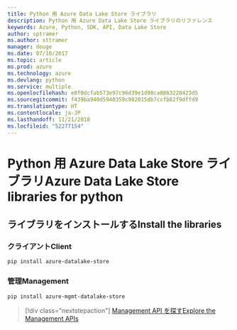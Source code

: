```yaml
---
title: Python 用 Azure Data Lake Store ライブラリ
description: Python 用 Azure Data Lake Store ライブラリのリファレンス
keywords: Azure, Python, SDK, API, Data Lake Store
author: sptramer
ms.author: sttramer
manager: douge
ms.date: 07/10/2017
ms.topic: article
ms.prod: azure
ms.technology: azure
ms.devlang: python
ms.service: multiple
ms.openlocfilehash: e0f0dcfab573e97c96d39e1d98ca8863228423d5
ms.sourcegitcommit: f439ba940d5940359c982015db7ccfb82f9dffd9
ms.translationtype: HT
ms.contentlocale: ja-JP
ms.lasthandoff: 11/21/2018
ms.locfileid: "52277154"
---
```

# <a name="azure-data-lake-store-libraries-for-python"></a><span data-ttu-id="9c37e-104">Python 用 Azure Data Lake Store ライブラリ</span><span class="sxs-lookup"><span data-stu-id="9c37e-104">Azure Data Lake Store libraries for python</span></span>

## <a name="install-the-libraries"></a><span data-ttu-id="9c37e-105">ライブラリをインストールする</span><span class="sxs-lookup"><span data-stu-id="9c37e-105">Install the libraries</span></span>
### <a name="client"></a><span data-ttu-id="9c37e-106">クライアント</span><span class="sxs-lookup"><span data-stu-id="9c37e-106">Client</span></span>

```bash
pip install azure-datalake-store
```

### <a name="management"></a><span data-ttu-id="9c37e-107">管理</span><span class="sxs-lookup"><span data-stu-id="9c37e-107">Management</span></span>

```bash
pip install azure-mgmt-datalake-store
```
> [!div class="nextstepaction"]
> [<span data-ttu-id="9c37e-108">Management API を探す</span><span class="sxs-lookup"><span data-stu-id="9c37e-108">Explore the Management APIs</span></span>](/python/api/overview/azure/datalakestore/management)